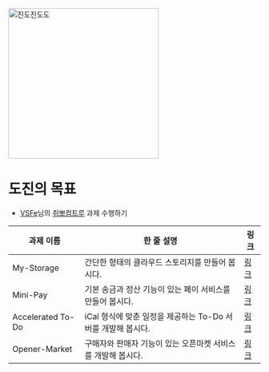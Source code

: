 
<img width="300" alt="진도진도도" src="https://github.com/dojindo/.github/assets/68311264/a23fd3fd-f89c-4c1a-99a6-dac1e1b900ac">

# 도진의 목표
- [VSFe](https://github.com/VSFe)님의 [취뽀컴트루](https://github.com/C4-ComeTrue/c4-cometrue-assignment/blob/main/readme.md?plain=1) 과제 수행하기

| 과제 이름 | 한 줄 설명 | 링크 |
| -- | -- | -- |
| My-Storage | 간단한 형태의 클라우드 스토리지를 만들어 봅시다. | [링크](assignments/my-storage.md) |
| Mini-Pay | 기본 송금과 정산 기능이 있는 페이 서비스를 만들어 봅시다. | [링크](assignments/mini-pay.md) |
| Accelerated To-Do | iCal 형식에 맞춘 일정을 제공하는 To-Do 서버를 개발해 봅시다. | [링크](assignments/accelerated-to-do.md) |
| Opener-Market | 구매자와 판매자 기능이 있는 오픈마켓 서비스를 개발해 봅시다. | [링크](assignments/opener-market.md) |

<!--

**Here are some ideas to get you started:**

🙋‍♀️ A short introduction - what is your organization all about?
🌈 Contribution guidelines - how can the community get involved?
👩‍💻 Useful resources - where can the community find your docs? Is there anything else the community should know?
🍿 Fun facts - what does your team eat for breakfast?
🧙 Remember, you can do mighty things with the power of [Markdown](https://docs.github.com/github/writing-on-github/getting-started-with-writing-and-formatting-on-github/basic-writing-and-formatting-syntax)
-->
